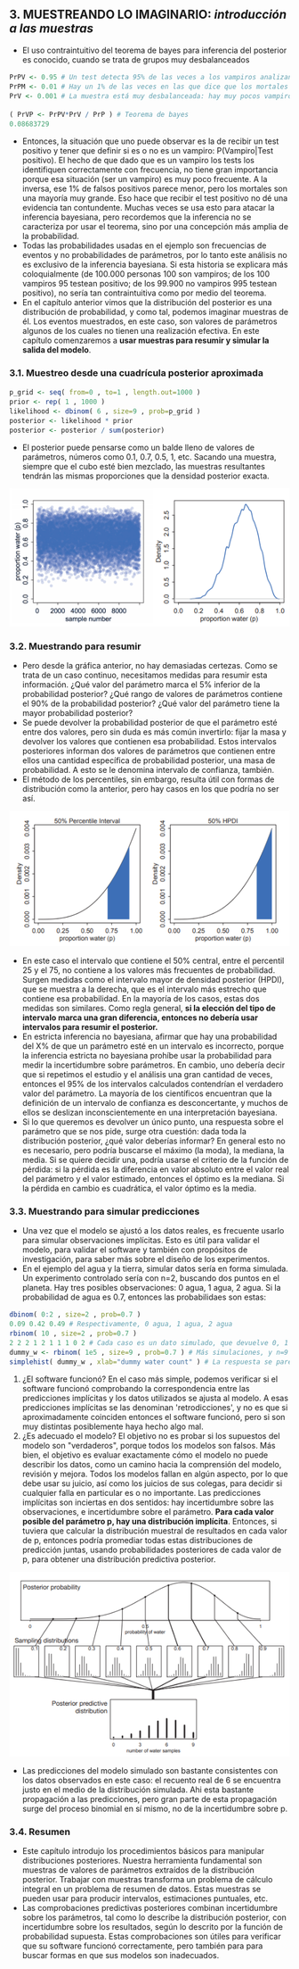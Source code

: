 ## 3. MUESTREANDO LO IMAGINARIO: *introducción a las muestras*

* El uso contraintuitivo del teorema de bayes para inferencia del posterior es conocido, cuando se trata de grupos muy desbalanceados
``` r
PrPV <- 0.95 # Un test detecta 95% de las veces a los vampiros analizando la sangre, es bastante preciso. P(Test positivo|Vampiro) = 0.95.
PrPM <- 0.01 # Hay un 1% de las veces en las que dice que los mortales son vampiros, errando el diagnóstico. P(Test positivo|Mortal) = 0.01 
PrV <- 0.001 # La muestra está muy desbalanceada: hay muy pocos vampiros P(Vampiro) = 0.001.

( PrVP <- PrPV*PrV / PrP ) # Teorema de bayes
0.08683729
```
* Entonces, la situación que uno puede observar es la de recibir un test positivo y tener que definir si es o no es un vampiro: P(Vampiro|Test positivo). El hecho de que dado que es un vampiro los tests los identifiquen correctamente con frecuencia, no tiene gran importancia porque esa situación (ser un vampiro) es muy poco frecuente. A la inversa, ese 1% de falsos positivos parece menor, pero los mortales son una mayoría muy grande. Eso hace que recibir el test positivo no dé una evidencia tan contundente. Muchas veces se usa esto para atacar la inferencia bayesiana, pero recordemos que la inferencia no se caracteriza por usar el teorema, sino por una concepción más amplia de la probabilidad.
* Todas las probabilidades usadas en el ejemplo son frecuencias de eventos y no probabilidades de parámetros, por lo tanto este análisis no es exclusivo de la inferencia bayesiana. Si esta historia se explicara más coloquialmente (de 100.000 personas 100 son vampiros; de los 100 vampiros 95 testean positivo; de los 99.900 no vampiros 995 testean positivo), no sería tan contraintuitiva como por medio del teorema.
* En el capítulo anterior vimos que la distribución del posterior es una distribución de probabilidad, y como tal, podemos imaginar muestras de él. Los eventos muestrados, en este caso, son valores de parámetros algunos de los cuales no tienen una realización efectiva. En este capítulo comenzaremos a **usar muestras para resumir y simular la salida del modelo**.

### 3.1. Muestreo desde una cuadrícula posterior aproximada
``` r
p_grid <- seq( from=0 , to=1 , length.out=1000 )
prior <- rep( 1 , 1000 )
likelihood <- dbinom( 6 , size=9 , prob=p_grid )
posterior <- likelihood * prior
posterior <- posterior / sum(posterior)
```
* El posterior puede pensarse como un balde lleno de valores de parámetros, números como 0.1, 0.7, 0.5, 1, etc. Sacando una muestra, siempre que el cubo esté bien mezclado, las muestras resultantes tendrán las mismas proporciones que la densidad posterior exacta.
<p align="center"> <img src="https://github.com/fedefliguer/books/blob/master/SR-images/2.3.png"> </p>

### 3.2. Muestrando para resumir
* Pero desde la gráfica anterior, no hay demasiadas certezas. Como se trata de un caso continuo, necesitamos medidas para resumir esta información. ¿Qué valor del parámetro marca el 5% inferior de la probabilidad posterior? ¿Qué rango de valores de parámetros contiene el 90% de la probabilidad posterior? ¿Qué valor del parámetro tiene la mayor probabilidad posterior?
* Se puede devolver la probabilidad posterior de que el parámetro esté entre dos valores, pero sin duda es más común invertirlo: fijar la masa y devolver los valores que contienen esa probabilidad. Estos intervalos posteriores informan dos valores de parámetros que contienen entre ellos una cantidad específica de probabilidad posterior, una masa de probabilidad. A esto se le denomina intervalo de confianza, también.
* El método de los percentiles, sin embargo, resulta útil con formas de distribución como la anterior, pero hay casos en los que podría no ser así.
<p align="center"> <img src="https://github.com/fedefliguer/books/blob/master/SR-images/2.4.png"> </p>

* En este caso el intervalo que contiene el 50% central, entre el percentil 25 y el 75, no contiene a los valores más frecuentes de probabilidad. Surgen medidas como el intervalo mayor de densidad posterior (HPDI), que se muestra a la derecha, que es el intervalo más estrecho que contiene esa probabilidad. En la mayoría de los casos, estas dos medidas son similares. Como regla general, **si la elección del tipo de intervalo marca una gran diferencia, entonces no debería usar intervalos para resumir el posterior.**
* En estricta inferencia no bayesiana, afirmar que hay una probabilidad del X% de que un parámetro esté en un intervalo es incorrecto, porque la inferencia estricta no bayesiana prohíbe usar la probabilidad para medir la incertidumbre sobre parámetros. En cambio, uno debería decir que si repetimos el estudio y el análisis una gran cantidad de veces, entonces el 95% de los intervalos calculados contendrían el verdadero valor del parámetro. La mayoría de los científicos encuentran que la definición de un intervalo de confianza es desconcertante, y muchos de ellos se deslizan inconscientemente en una interpretación bayesiana.
* Si lo que queremos es devolver un único punto, una respuesta sobre el parámetro que se nos pide, surge otra cuestión: dada toda la distribución posterior, ¿qué valor deberías informar? En general esto no es necesario, pero podría buscarse el máximo (la moda), la mediana, la media. Si se quiere decidir una, podría usarse el criterio de la función de pérdida: si la pérdida es la diferencia en valor absoluto entre el valor real del parámetro y el valor estimado, entonces el óptimo es la mediana. Si la pérdida en cambio es cuadrática, el valor óptimo es la media.

### 3.3. Muestrando para simular predicciones
* Una vez que el modelo se ajustó a los datos reales, es frecuente usarlo para simular observaciones implícitas. Esto es útil para validar el modelo, para validar el software y también con propósitos de investigación, para saber más sobre el diseño de los experimentos.
* En el ejemplo del agua y la tierra, simular datos sería en forma simulada. Un experimento controlado sería con n=2, buscando dos puntos en el planeta. Hay tres posibles observaciones: 0 agua, 1 agua, 2 agua. Si la probabilidad de agua es 0.7, entonces las probabilidaes son estas:
``` r
dbinom( 0:2 , size=2 , prob=0.7 )
0.09 0.42 0.49 # Respectivamente, 0 agua, 1 agua, 2 agua
rbinom( 10 , size=2 , prob=0.7 )
2 2 2 1 2 1 1 1 0 2 # Cada caso es un dato simulado, que devuelve 0, 1 o 2.
dummy_w <- rbinom( 1e5 , size=9 , prob=0.7 ) # Más simulaciones, y n=9 es el experimento que hemos hecho 
simplehist( dummy_w , xlab="dummy water count" ) # La respuesta se parece a lo que vimos antes
```
1. ¿El software funcionó? En el caso más simple, podemos verificar si el software funcionó comprobando la correspondencia entre las predicciones implícitas y los datos utilizados se ajusta al modelo. A esas predicciones implícitas se las denominan 'retrodicciones', y no es que si aproximadamente coinciden entonces el software funcionó, pero si son muy distintas posiblemente haya hecho algo mal.
2. ¿Es adecuado el modelo? El objetivo no es probar si los supuestos del modelo son "verdaderos", porque todos los modelos son falsos. Más bien, el objetivo es evaluar exactamente cómo el modelo no puede describir los datos, como un camino hacia la comprensión del modelo, revisión y mejora. Todos los modelos fallan en algún aspecto, por lo que debe usar su juicio, así como los juicios de sus colegas, para decidir si cualquier falla en particular es o no importante. Las predicciones implícitas son inciertas en dos sentidos: hay incertidumbre sobre las observaciones, e incertidumbre sobre el parámetro. **Para cada valor posible del parámetro p, hay una distribución implícita**. Entonces, si tuviera que calcular la distribución muestral de resultados en cada valor de p, entonces podría promediar todas estas distribuciones de predicción juntas, usando probabilidades posteriores de cada valor de p, para obtener una distribución predictiva posterior.
<p align="center"> <img src="https://github.com/fedefliguer/books/blob/master/SR-images/3.3.png"> </p>

* Las predicciones del modelo simulado son bastante consistentes con los datos observados en este caso: el recuento real de 6 se encuentra justo en el medio de la distribución simulada. Ahi esta bastante propagación a las predicciones, pero gran parte de esta propagación surge del proceso binomial en sí mismo, no de la incertidumbre sobre p.

### 3.4. Resumen
* Este capítulo introdujo los procedimientos básicos para manipular distribuciones posteriores. Nuestra herramienta fundamental son muestras de valores de parámetros extraídos de la distribución posterior. Trabajar con muestras transforma un problema de cálculo integral en un problema de resumen de datos. Estas muestras se pueden usar para producir intervalos, estimaciones puntuales, etc.
* Las comprobaciones predictivas posteriores combinan incertidumbre sobre los parámetros, tal como lo describe la distribución posterior, con incertidumbre sobre los resultados, según lo descrito por la función de probabilidad supuesta. Estas comprobaciones son útiles para verificar que su software funcionó correctamente, pero también para para buscar formas en que sus modelos son inadecuados.
